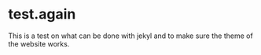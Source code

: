# test.again

This is a test on what can be done with jekyl and to make sure the theme of the website works. 
